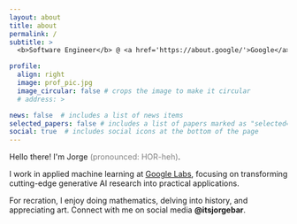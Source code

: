 ```yaml
---
layout: about
title: about
permalink: /
subtitle: > 
  <b>Software Engineer</b> @ <a href='https://about.google/'>Google</a> • <b>Previously:</b><a href='https://about.fb.com/news/2022/07/home-and-feeds-on-facebook/'> Facebook</a>

profile:
  align: right
  image: prof_pic.jpg
  image_circular: false # crops the image to make it circular
  # address: >

news: false  # includes a list of news items
selected_papers: false # includes a list of papers marked as "selected={true}"
social: true  # includes social icons at the bottom of the page
---
```

Hello there! I'm Jorge <span style="color:grey">(pronounced: HOR-heh)</span>. 

I work in applied machine learning at <a href='https://labs.google/'>Google Labs</a>, focusing on transforming cutting-edge generative AI research into practical applications. 

For recration, I enjoy doing mathematics, delving into history, and appreciating art. Connect with me on social media <b>@itsjorgebar</b>.